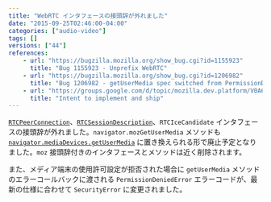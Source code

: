 ```yaml
---
title: "WebRTC インタフェースの接頭辞が外れました"
date: "2015-09-25T02:46:00-04:00"
categories: ["audio-video"]
tags: []
versions: ["44"]
references:
    - url: "https://bugzilla.mozilla.org/show_bug.cgi?id=1155923"
      title: "Bug 1155923 - Unprefix WebRTC"
    - url: "https://bugzilla.mozilla.org/show_bug.cgi?id=1206982"
      title: "Bug 1206982 - getUserMedia spec switched from PermissionDeniedError to SecurityError"
    - url: "https://groups.google.com/d/topic/mozilla.dev.platform/V0A6ZFPYfac/discussion"
      title: "Intent to implement and ship"
---
```

[`RTCPeerConnection`](https://developer.mozilla.org/ja/docs/Web/API/RTCPeerConnection)、[`RTCSessionDescription`](https://developer.mozilla.org/ja/docs/Web/API/RTCSessionDescription)、`RTCIceCandidate` インタフェースの接頭辞が外れました。`navigator.mozGetUserMedia` メソッドも [`navigator.mediaDevices.getUserMedia`](https://developer.mozilla.org/ja/docs/Web/API/MediaDevices/getUserMedia) に置き換えられる形で廃止予定となりました。`moz` 接頭辞付きのインタフェースとメソッドは近く削除されます。

また、メディア端末の使用許可設定が拒否された場合に `getUserMedia` メソッドのエラーコールバックに渡される `PermissionDeniedError` エラーコードが、最新の仕様に合わせて `SecurityError` に変更されました。
